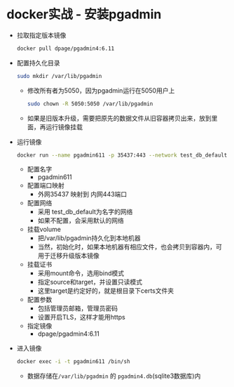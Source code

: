 # docker实战 - 安装pgadmin

- 拉取指定版本镜像
    ```bash
    docker pull dpage/pgadmin4:6.11
    ```

- 配置持久化目录
    ```bash
    sudo mkdir /var/lib/pgadmin
    ```
    - 修改所有者为5050，因为pgadmin运行在5050用户上
        ```bash
        sudo chown -R 5050:5050 /var/lib/pgadmin
        ```
    - 如果是旧版本升级，需要把原先的数据文件从旧容器拷贝出来，放到里面，再运行镜像挂载

- 运行镜像
    ```bash
    docker run --name pgadmin611 -p 35437:443 --network test_db_default -v /var/lib/pgadmin:/var/lib/pgadmin --mount type=bind,source=/home/ubuntu/certs/*.lianinstruments.com.crt,target=/certs/server.cert,readonly --mount type=bind,source=/home/ubuntu/certs/*.lianinstruments.com.key,target=/certs/server.key,readonly -e 'PGADMIN_DEFAULT_EMAIL=account@17lianqin.cn' -e 'PGADMIN_DEFAULT_PASSWORD=xxxx' -e 'PGADMIN_ENABLE_TLS=1' -d dpage/pgadmin4:6.11
    ```
    - 配置名字
        - pgadmin611
    - 配置端口映射
        - 外网35437 映射到 内网443端口
    - 配置网络
        - 采用 test_db_default为名字的网络
        - 如果不配置，会采用默认的网络
    - 挂载volume
        - 把/var/lib/pgadmin持久化到本地机器
        - 当然，初始化时，如果本地机器有相应文件，也会拷贝到容器内，可用于迁移升级版本镜像
    - 挂载证书
        - 采用mount命令，选用bind模式
        - 指定source和target，并设置只读模式
        - 这里target是约定好的，就是根目录下certs文件夹
    - 配置参数
        - 包括管理员邮箱，管理员密码
        - 设置开启TLS，这样才能用https
    - 指定镜像
        - dpage/pgadmin4:6.11
    
- 进入镜像
    ```bash
    docker exec -i -t pgadmin611 /bin/sh
    ```
    - 数据存储在`/var/lib/pgadmin` 的 `pgadmin4.db`(sqlite3数据库)内